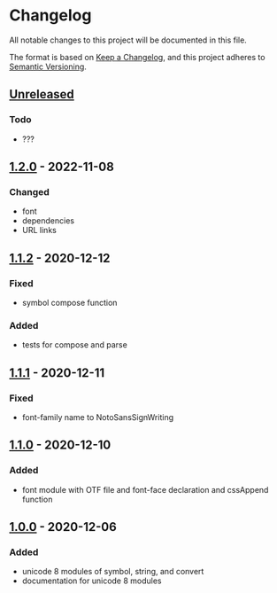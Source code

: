 # Changelog
All notable changes to this project will be documented in this file.

The format is based on [Keep a Changelog](https://keepachangelog.com/en/1.0.0/),
and this project adheres to [Semantic Versioning](https://semver.org/spec/v2.0.0.html).

## [Unreleased]
### Todo
- ???

## [1.2.0] - 2022-11-08
### Changed
- font
- dependencies
- URL links

## [1.1.2] - 2020-12-12
### Fixed
- symbol compose function

### Added
- tests for compose and parse

## [1.1.1] - 2020-12-11
### Fixed
- font-family name to NotoSansSignWriting

## [1.1.0] - 2020-12-10
### Added
- font module with OTF file and font-face declaration and cssAppend function

## [1.0.0] - 2020-12-06
### Added
- unicode 8 modules of symbol, string, and convert
- documentation for unicode 8 modules


[Unreleased]: https://github.com/sutton-signwriting/unicode8/compare/v1.2.0...HEAD
[1.2.0]: https://github.com/sutton-signwriting/unicode8/releases/tag/v1.2.0
[1.1.2]: https://github.com/sutton-signwriting/unicode8/releases/tag/v1.1.2
[1.1.1]: https://github.com/sutton-signwriting/unicode8/releases/tag/v1.1.1
[1.1.0]: https://github.com/sutton-signwriting/unicode8/releases/tag/v1.1.0
[1.0.0]: https://github.com/sutton-signwriting/unicode8/releases/tag/v1.0.0
